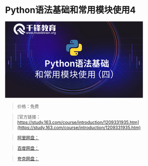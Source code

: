 # Python语法基础和常用模块使用4

![img](../../../assets/study163/free/1a2172de28f34b7aaef262b2ddf7a7dd.jpg)

> 价格：免费

> [官方链接：https://study.163.com/course/introduction/1209331935.htm](https://study.163.com/course/introduction/1209331935.htm)

> [阿里网盘：]()

> [百度网盘：]()

> [夸克网盘：]()

